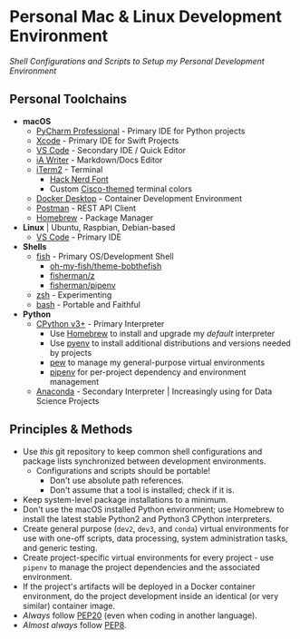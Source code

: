 # Personal Mac & Linux Development Environment

*Shell Configurations and Scripts to Setup my Personal Development Environment*


## Personal Toolchains

- **macOS**
    - [PyCharm Professional](https://www.jetbrains.com/pycharm/) - Primary IDE for Python projects
    - [Xcode](https://developer.apple.com/xcode/) - Primary IDE for Swift Projects
    - [VS Code](https://code.visualstudio.com/) - Secondary IDE / Quick Editor
    - [iA Writer](https://ia.net/writer) - Markdown/Docs Editor
    - [iTerm2](https://iterm2.com/) - Terminal
        - [Hack Nerd Font](https://github.com/ryanoasis/nerd-fonts)
        - Custom [Cisco-themed](platforms/macos/apps/iTerm/Cisco.itermcolors) terminal colors
    - [Docker Desktop](https://www.docker.com/products/docker-desktop) - Container Development Environment
    - [Postman](https://www.getpostman.com/) - REST API Client
    - [Homebrew](https://brew.sh/) - Package Manager
- **Linux** | Ubuntu, Raspbian, Debian-based
    - [VS Code](https://code.visualstudio.com/) - Primary IDE
- **Shells**
    - [fish](https://fishshell.com) - Primary OS/Development Shell
        - [oh-my-fish/theme-bobthefish](https://github.com/oh-my-fish/theme-bobthefish)
        - [fisherman/z](https://github.com/jethrokuan/z)
        - [fisherman/pipenv](https://github.com/sentriz/fish-pipenv)
    - [zsh](http://zsh.sourceforge.net/) - Experimenting
    - [bash](https://www.gnu.org/software/bash/) - Portable and Faithful
- **Python**
    - [CPython v3+](https://www.python.org/downloads/) - Primary Interpreter
        - Use [Homebrew](https://brew.sh/) to install and upgrade my *default* interpreter
        - Use [pyenv](https://github.com/pyenv/pyenv) to install additional distributions and versions needed by projects
        - [pew]() to manage my general-purpose virtual environments
        - [pipenv](https://pipenv.readthedocs.io) for per-project dependency and environment management
    - [Anaconda](https://www.anaconda.com/) - Secondary Interpreter | Increasingly using for Data Science Projects

## Principles & Methods

- Use *this* git repository to keep common shell configurations and package lists synchronized between development environments.
    - Configurations and scripts should be portable!
        - Don't use absolute path references.
        - Don't assume that a tool is installed; check if it is.
- Keep system-level package installations to a minimum.
- Don't use the macOS installed Python environment; use Homebrew to install the latest stable Python2 and Python3 CPython interpreters.
- Create general purpose (`dev2`, `dev3`, and `conda`) virtual environments for use with one-off scripts, data processing, system administration tasks, and generic testing.
- Create project-specific virtual environments for every project - use `pipenv` to manage the project dependencies and the associated environment.
- If the project's artifacts will be deployed in a Docker container environment, do the project development inside an identical (or very similar) container image.
- *Always* follow [PEP20](https://www.python.org/dev/peps/pep-0020/) (even when coding in another language).
- *Almost always* follow [PEP8](https://www.python.org/dev/peps/pep-0008/).
